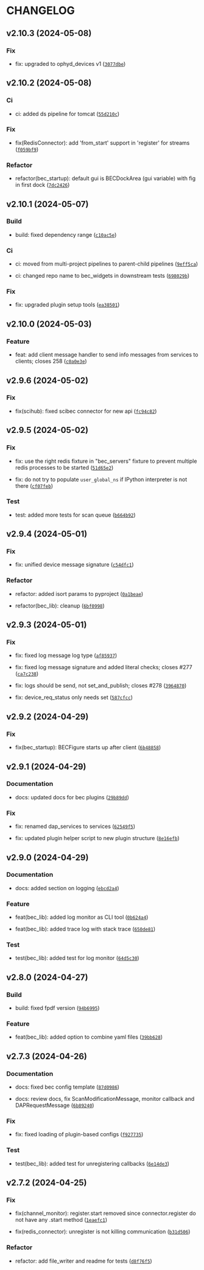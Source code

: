 # CHANGELOG



## v2.10.3 (2024-05-08)

### Fix

* fix: upgraded to ophyd_devices v1 ([`3077dbe`](https://gitlab.psi.ch/bec/bec/-/commit/3077dbe22ae50e6aae317c72022df6ea88b14cce))


## v2.10.2 (2024-05-08)

### Ci

* ci: added ds pipeline for tomcat ([`55d210c`](https://gitlab.psi.ch/bec/bec/-/commit/55d210c7ae06ea509328510e6aec636caf009cfd))

### Fix

* fix(RedisConnector): add &#39;from_start&#39; support in &#39;register&#39; for streams ([`f059bf9`](https://gitlab.psi.ch/bec/bec/-/commit/f059bf9318038404ebbcc82b5abf5cd148486021))

### Refactor

* refactor(bec_startup): default gui is BECDockArea (gui variable) with fig in first dock ([`7dc2426`](https://gitlab.psi.ch/bec/bec/-/commit/7dc242689f0966d692d3aeb77ca7689ea8709680))


## v2.10.1 (2024-05-07)

### Build

* build: fixed dependency range ([`c10ac5e`](https://gitlab.psi.ch/bec/bec/-/commit/c10ac5e78887844e46b965a707351d663ac4bcf8))

### Ci

* ci: moved from multi-project pipelines to parent-child pipelines ([`9eff5ca`](https://gitlab.psi.ch/bec/bec/-/commit/9eff5ca3580c3536e1edff5ade264dc6fc3f6f6e))

* ci: changed repo name to bec_widgets in downstream tests ([`698029b`](https://gitlab.psi.ch/bec/bec/-/commit/698029b637b1c84c5b1e836d8c6fbc8c8c7e3e0e))

### Fix

* fix: upgraded plugin setup tools ([`ea38501`](https://gitlab.psi.ch/bec/bec/-/commit/ea38501ea7ae4a62d6525b00608484ff1be540a1))


## v2.10.0 (2024-05-03)

### Feature

* feat: add client message handler to send info messages from services to clients; closes 258 ([`c0a0e3e`](https://gitlab.psi.ch/bec/bec/-/commit/c0a0e3e44299b350790687db436771c6b456567a))


## v2.9.6 (2024-05-02)

### Fix

* fix(scihub): fixed scibec connector for new api ([`fc94c82`](https://gitlab.psi.ch/bec/bec/-/commit/fc94c827e40f12293c59b139ccd455df8b8b4d70))


## v2.9.5 (2024-05-02)

### Fix

* fix: use the right redis fixture in &#34;bec_servers&#34; fixture to prevent multiple redis processes to be started ([`51d65e2`](https://gitlab.psi.ch/bec/bec/-/commit/51d65e2e9547765c34cc4a0a43f1adca90e7e5c3))

* fix: do not try to populate `user_global_ns` if IPython interpreter is not there ([`cf07feb`](https://gitlab.psi.ch/bec/bec/-/commit/cf07febc5cf0fdadec0e9658c2469ce1adb1a369))

### Test

* test: added more tests for scan queue ([`b664b92`](https://gitlab.psi.ch/bec/bec/-/commit/b664b92aae917d2067bfca48a60eeaf44ced0c98))


## v2.9.4 (2024-05-01)

### Fix

* fix: unified device message signature ([`c54dfc1`](https://gitlab.psi.ch/bec/bec/-/commit/c54dfc166fe9dd925b15e8cc8750cebaec8896cb))

### Refactor

* refactor: added isort params to pyproject ([`0a1beae`](https://gitlab.psi.ch/bec/bec/-/commit/0a1beae06ae128d9817272644d2f38ca761756ab))

* refactor(bec_lib): cleanup ([`6bf0998`](https://gitlab.psi.ch/bec/bec/-/commit/6bf0998c71387307ad8d842931488ec2aea566a8))


## v2.9.3 (2024-05-01)

### Fix

* fix: fixed log message log type ([`af85937`](https://gitlab.psi.ch/bec/bec/-/commit/af8593794c2ea9d0b4851b367aca4e6546fc760f))

* fix: fixed log message signature and added literal checks; closes #277 ([`ca7c238`](https://gitlab.psi.ch/bec/bec/-/commit/ca7c23851976111d81c811bf16b6d6f371d24dc6))

* fix: logs should be send, not set_and_publish; closes #278 ([`3964870`](https://gitlab.psi.ch/bec/bec/-/commit/396487074905930c410978144e986d1b9b373a2c))

* fix: device_req_status only needs set ([`587cfcc`](https://gitlab.psi.ch/bec/bec/-/commit/587cfccbe576dcd2eb10fc16e225ee3175f8d2a0))


## v2.9.2 (2024-04-29)

### Fix

* fix(bec_startup): BECFigure starts up after client ([`6b48858`](https://gitlab.psi.ch/bec/bec/-/commit/6b488588fed818ee1fefae8d5620821381b2eee0))


## v2.9.1 (2024-04-29)

### Documentation

* docs: updated docs for bec plugins ([`29b89dd`](https://gitlab.psi.ch/bec/bec/-/commit/29b89dd0173dfd9a692040d0acbf14bf47a6a46c))

### Fix

* fix: renamed dap_services to services ([`62549f5`](https://gitlab.psi.ch/bec/bec/-/commit/62549f57c9a497f0feceb63a8facd66669f56437))

* fix: updated plugin helper script to new plugin structure ([`8e16efb`](https://gitlab.psi.ch/bec/bec/-/commit/8e16efb21a5f6f68eee61ff22a930bf9e7400110))


## v2.9.0 (2024-04-29)

### Documentation

* docs: added section on logging ([`ebcd2a4`](https://gitlab.psi.ch/bec/bec/-/commit/ebcd2a4dbc2a52dc1e8679e54784daa0f6a3901b))

### Feature

* feat(bec_lib): added log monitor as CLI tool ([`0b624a4`](https://gitlab.psi.ch/bec/bec/-/commit/0b624a4ab5039c157edc1a3b589ba462f82879dd))

* feat(bec_lib): added trace log with stack trace ([`650de81`](https://gitlab.psi.ch/bec/bec/-/commit/650de811090dc72407cfb746eb22aa883682d268))

### Test

* test(bec_lib): added test for log monitor ([`64d5c30`](https://gitlab.psi.ch/bec/bec/-/commit/64d5c304d98c04f5943dd6365de364974a6fc931))


## v2.8.0 (2024-04-27)

### Build

* build: fixed fpdf version ([`94b6995`](https://gitlab.psi.ch/bec/bec/-/commit/94b6995fd32224557b2fc8b3aeafcf73acdb8a2c))

### Feature

* feat(bec_lib): added option to combine yaml files ([`39bb628`](https://gitlab.psi.ch/bec/bec/-/commit/39bb6281bda2960de7e70c45463f62dde2b454f5))


## v2.7.3 (2024-04-26)

### Documentation

* docs: fixed bec config template ([`87d0986`](https://gitlab.psi.ch/bec/bec/-/commit/87d0986f21ba367dbb23db50c7c13f10b4007030))

* docs: review docs, fix ScanModificationMessage, monitor callback and DAPRequestMessage ([`6b89240`](https://gitlab.psi.ch/bec/bec/-/commit/6b89240f46b2f892847e81963b7898649cb1c8d9))

### Fix

* fix: fixed loading of plugin-based configs ([`f927735`](https://gitlab.psi.ch/bec/bec/-/commit/f927735cd4012d4e4182596dc2ac2735d5ec4697))

### Test

* test(bec_lib): added test for unregistering callbacks ([`6e14de3`](https://gitlab.psi.ch/bec/bec/-/commit/6e14de35dc43b7eed3244f5fe327d79ddc1302ae))


## v2.7.2 (2024-04-25)

### Fix

* fix(channel_monitor): register.start removed since connector.register do not have any .start method ([`1eaefc1`](https://gitlab.psi.ch/bec/bec/-/commit/1eaefc1c8ab08e8c4939c05912d476b08bdcc2c9))

* fix(redis_connector): unregister is not killing communication ([`b31d506`](https://gitlab.psi.ch/bec/bec/-/commit/b31d506c9f7b541e0b8022aafdb8d44e0478ea3c))

### Refactor

* refactor: add file_writer and readme for tests ([`d8f76f5`](https://gitlab.psi.ch/bec/bec/-/commit/d8f76f505726fe12bdf572a9b5659a3c04620fde))
